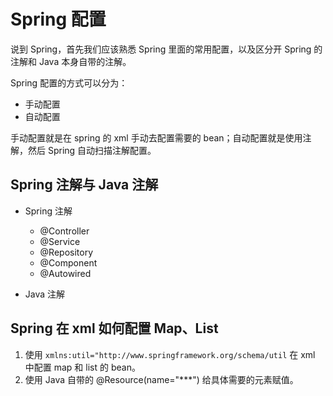 # Spring 配置
说到 Spring，首先我们应该熟悉 Spring 里面的常用配置，以及区分开 Spring 的注解和 Java 本身自带的注解。

Spring 配置的方式可以分为：
- 手动配置
- 自动配置

手动配置就是在 spring 的 xml 手动去配置需要的 bean；自动配置就是使用注解，然后 Spring 自动扫描注解配置。

## Spring 注解与 Java 注解
- Spring 注解
    
    - @Controller
    - @Service
    - @Repository
    - @Component
    - @Autowired 
    
- Java 注解

## Spring 在 xml 如何配置 Map、List
1. 使用 `xmlns:util="http://www.springframework.org/schema/util` 在 xml 中配置 map 和 list 的 bean。
2. 使用 Java 自带的 @Resource(name="***") 给具体需要的元素赋值。
